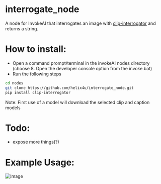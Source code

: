 # interrogate_node
A node for InvokeAI that interrogates an image with [clip-interrogator](https://github.com/pharmapsychotic/clip-interrogator) and returns a string.

# How to install:
- Open a command prompt/terminal in the invokeAI nodes directory (choose 8. Open the developer console option from the invoke.bat)
- Run the following steps
```bash
cd nodes
git clone https://github.com/helix4u/interrogate_node.git
pip install clip-interrogator
```
Note: First use of a model will download the selected clip and caption models

# Todo:
- expose more things(?)

# Example Usage:

![image](https://github.com/helix4u/interrogate_node/assets/4317663/91271f0d-eaf5-44e4-a55a-e21d97be1b5e)

